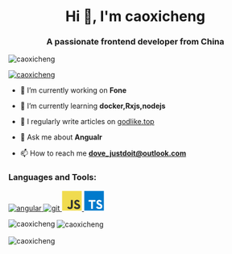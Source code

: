 <h1 align="center">Hi 👋, I'm caoxicheng</h1>
<h3 align="center">A passionate frontend developer from China</h3>

<p align="left"> <img src="https://komarev.com/ghpvc/?username=caoxicheng&label=Profile%20views&color=0e75b6&style=flat" alt="caoxicheng" /> </p>

<p align="left"> <a href="https://github.com/ryo-ma/github-profile-trophy"><img src="https://github-profile-trophy.vercel.app/?username=caoxicheng" alt="caoxicheng" /></a> </p>

- 🔭 I’m currently working on **Fone**

- 🌱 I’m currently learning **docker,Rxjs,nodejs**

- 📝 I regularly write articles on [godlike.top](godlike.top)

- 💬 Ask me about **Angualr**

- 📫 How to reach me **dove_justdoit@outlook.com**

<h3 align="left">Languages and Tools:</h3>
<p align="left"> <a href="https://angular.io" target="_blank" rel="noreferrer"> <img src="https://angular.io/assets/images/logos/angular/angular.svg" alt="angular" width="40" height="40"/> </a> <a href="https://git-scm.com/" target="_blank" rel="noreferrer"> <img src="https://www.vectorlogo.zone/logos/git-scm/git-scm-icon.svg" alt="git" width="40" height="40"/> </a> <a href="https://developer.mozilla.org/en-US/docs/Web/JavaScript" target="_blank" rel="noreferrer"> <img src="https://raw.githubusercontent.com/devicons/devicon/master/icons/javascript/javascript-original.svg" alt="javascript" width="40" height="40"/> </a> <a href="https://www.typescriptlang.org/" target="_blank" rel="noreferrer"> <img src="https://raw.githubusercontent.com/devicons/devicon/master/icons/typescript/typescript-original.svg" alt="typescript" width="40" height="40"/> </a> </p>

<p><img align="left" src="https://github-readme-stats.vercel.app/api/top-langs?username=caoxicheng&show_icons=true&locale=en&layout=compact" alt="caoxicheng" /></p>

<p>&nbsp;<img align="center" src="https://github-readme-stats.vercel.app/api?username=caoxicheng&show_icons=true&locale=en" alt="caoxicheng" /></p>

<p><img align="center" src="https://github-readme-streak-stats.herokuapp.com/?user=caoxicheng&" alt="caoxicheng" /></p>
